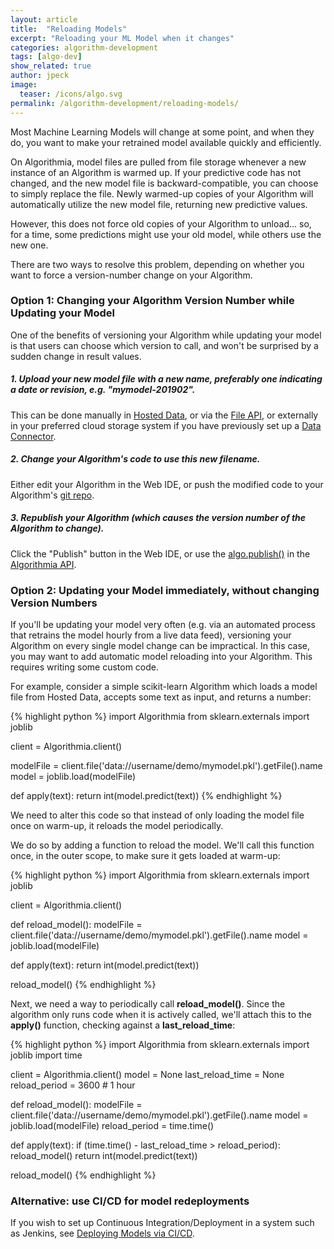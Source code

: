 ```yaml
---
layout: article
title:  "Reloading Models"
excerpt: "Reloading your ML Model when it changes"
categories: algorithm-development
tags: [algo-dev]
show_related: true
author: jpeck
image:
  teaser: /icons/algo.svg
permalink: /algorithm-development/reloading-models/
---
```


Most Machine Learning Models will change at some point, and when they do, you want to make your retrained model available quickly and efficiently.

On Algorithmia, model files are pulled from file storage whenever a new instance of an Algorithm is warmed up. If your predictive code has not changed, and the new model file is backward-compatible, you can choose to simply replace the file. Newly warmed-up copies of your Algorithm will automatically utilize the new model file, returning new predictive values.

However, this does not force old copies of your Algorithm to unload... so, for a time, some predictions might use your old model, while others use the new one.

There are two ways to resolve this problem, depending on whether you want to force a version-number change on your Algorithm.

### Option 1: Changing your Algorithm Version Number while Updating your Model

One of the benefits of versioning your Algorithm while updating your model is that users can choose which version to call, and won't be surprised by a sudden change in result values.

##### 1. Upload your new model file with a new name, preferably one indicating a date or revision, e.g. "mymodel-201902".

This can be done manually in [Hosted Data]({{site.url}}/data), or via the [File API](https://docs.algorithmia.com/#upload-a-file), or externally in your preferred cloud storage system if you have previously set up a [Data Connector]({{site.url}}{{site.baseurl}}/data/hosted).

##### 2. Change your Algorithm's code to use this new filename.

Either edit your Algorithm in the Web IDE, or push the modified code to your Algorithm's [git repo]({{site.url}}{{site.baseurl}}/algorithm-development/source-code-management).

##### 3. Republish your Algorithm (which causes the version number of the Algorithm to change).

Click the "Publish" button in the Web IDE, or use the [algo.publish()](https://docs.algorithmia.com/?python#publish-an-algorithm) in the [Algorithmia API]({{site.url}}{{site.baseurl}}/algorithm-development/algorithm-management-api).  


### Option 2: Updating your Model immediately, without changing Version Numbers

If you'll be updating your model very often (e.g. via an automated process that retrains the model hourly from a live data feed), versioning your Algorithm on every single model change can be impractical. In this case, you may want to add automatic model reloading into your Algorithm. This requires writing some custom code.

For example, consider a simple scikit-learn Algorithm which loads a model file from Hosted Data, accepts some text as input, and returns a number:

{% highlight python %}
import Algorithmia
from sklearn.externals import joblib

client = Algorithmia.client()

modelFile = client.file('data://username/demo/mymodel.pkl').getFile().name
model = joblib.load(modelFile)

def apply(text):
    return int(model.predict(text))
{% endhighlight %}
  
We need to alter this code so that instead of only loading the model file once on warm-up, it reloads the model periodically.

We do so by adding a function to reload the model. We'll call this function once, in the outer scope, to make sure it gets loaded at warm-up:

{% highlight python %}
import Algorithmia
from sklearn.externals import joblib

client = Algorithmia.client()

def reload_model():
    modelFile = client.file('data://username/demo/mymodel.pkl').getFile().name
    model = joblib.load(modelFile)

def apply(text):
    return int(model.predict(text))
    
reload_model()
{% endhighlight %}

Next, we need a way to periodically call **reload_model()**. Since the algorithm only runs code when it is actively called, we'll attach this to the **apply()** function, checking against a **last_reload_time**:

{% highlight python %}
import Algorithmia
from sklearn.externals import joblib
import time

client = Algorithmia.client()
model = None
last_reload_time = None
reload_period = 3600 # 1 hour

def reload_model():
    modelFile = client.file('data://username/demo/mymodel.pkl').getFile().name
    model = joblib.load(modelFile)
    reload_period = time.time()

def apply(text):
    if (time.time() - last_reload_time > reload_period):
        reload_model()
    return int(model.predict(text))
    
reload_model()
{% endhighlight %}


### Alternative: use CI/CD for model redeployments

If you wish to set up Continuous Integration/Deployment in a system such as Jenkins, see [Deploying Models via CI/CD]({{site.url}}{{site.baseurl}}/algorithm-development/ci-cd).
